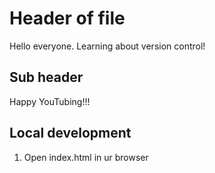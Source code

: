 # Header of file
Hello everyone.
Learning about version control!


## Sub header
Happy YouTubing!!!

## Local development
1. Open index.html in ur browser
